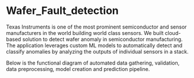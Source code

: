 # Wafer_Fault_detection

Texas Instruments is one of the most prominent semiconductor and sensor manufacturers in the world building world class sensors. We built cloud-based solution to detect wafer anomaly in semiconductor manufacturing. The application leverages custom ML models to automatically detect and classify anomalies by analyzing the outputs of individual sensors in a stack.

Below is the functional diagram of automated data gathering, validation, data preprocessing, model creation and prediction pipeline.
